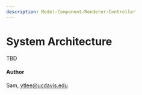 ```yaml
---
description: Model-Component-Renderer-Controller
---
```


# System Architecture

TBD

#### Author

Sam, ytlee@ucdavis.edu
